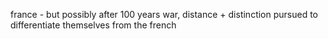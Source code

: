 france - but possibly after 100 years war, distance + distinction pursued to differentiate themselves from the french